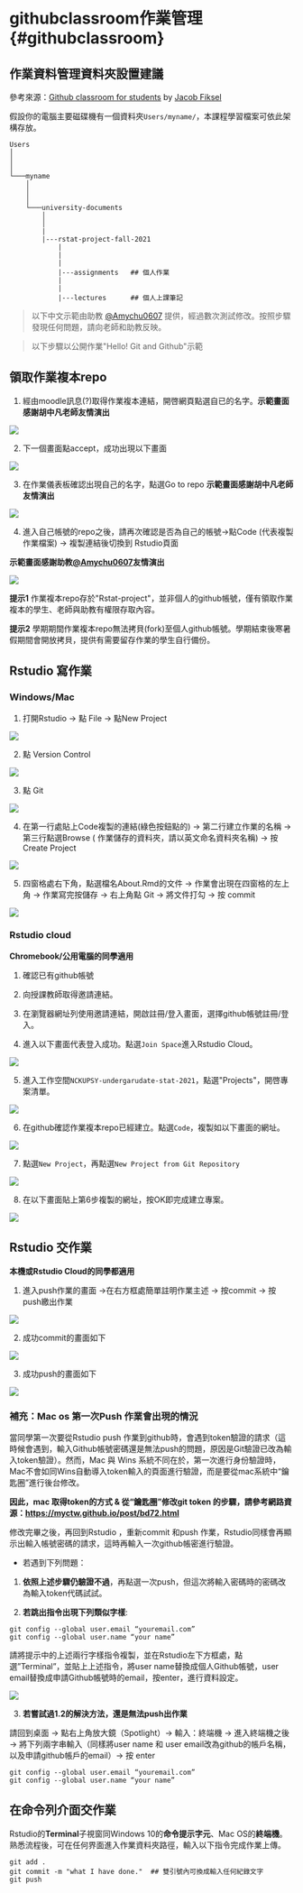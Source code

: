 # githubclassroom作業管理 {#githubclassroom}


## 作業資料管理資料夾設置建議

參考來源：[Github classroom for students](https://github.com/jfiksel/github-classroom-for-students) by [Jacob Fiksel](https://github.com/jfiksel)

假設你的電腦主要磁碟機有一個資料夾`Users/myname/`，本課程學習檔案可依此架構存放。

```
Users
│
│
│
└───myname
    │
    │
    │
    └───university-documents
        │
        │
        |
        |---rstat-project-fall-2021
            |
            |
            |
            |---assignments   ## 個人作業
            |
            |
            |---lectures      ## 個人上課筆記
```


> 以下中文示範由助教 [\@Amychu0607](https://github.com/orgs/Rstat-project/people/Amychu0607) 提供，經過數次測試修改。按照步驟發現任何問題，請向老師和助教反映。

> 以下步驟以公開作業"Hello! Git and Github"示範

## 領取作業複本repo

<!---

1. 請點開老師提供的[github classroom課程連結](https://classroom.github.com/classrooms/88956273-rstat-project-ncku-2021fall)

2. 點"Hello! Git and Github"的連結 

![](images/appendix/git/235634229_859605431345253_7782974699860340154_n.png)


3. 點紅圈處的小圖示copy連結  → 另開一個視窗把copy的網址貼上 

![](images/appendix/git/copy_link.png)

--->

1. 經由moodle訊息(?)取得作業複本連結，開啓網頁點選自已的名字。**示範畫面感謝胡中凡老師友情演出**

![](images/appendix/git/240944466_401915754697365_6077907721655953001_n.png)

2. 下一個畫面點accept，成功出現以下畫面

![](images/appendix/git/240788731_1279421182486677_6671120634773724329_n.png)

3. 在作業儀表板確認出現自己的名字，點選Go to repo **示範畫面感謝胡中凡老師友情演出**

![](images/appendix/git/dashboard_homework.png)

4. 進入自己帳號的repo之後，請再次確認是否為自己的帳號→點Code (代表複製作業檔案) → 複製連結後切換到 Rstudio頁面 

**示範畫面感謝助教[\@Amychu0607](https://github.com/orgs/Rstat-project/people/Amychu0607)友情演出**

![](images/appendix/git/clone_repo.png)

**提示1** 作業複本repo存於"Rstat-project"，並非個人的github帳號，僅有領取作業複本的學生、老師與助教有權限存取內容。

**提示2** 學期期間作業複本repo無法拷貝(fork)至個人github帳號。學期結束後寒暑假期間會開放拷貝，提供有需要留存作業的學生自行備份。


## Rstudio 寫作業

### Windows/Mac

1. 打開Rstudio → 點 File → 點New Project 

![](images/appendix/git/Rstudio_open.png)


2. 點 Version Control

![](images/appendix/git/Project_wizard01.png)


3. 點 Git 

![](images/appendix/git/Project_wizard02.png)

4. 在第一行處貼上Code複製的連結(綠色按鈕點的) → 第二行建立作業的名稱 → 第三行點選Browse ( 作業儲存的資料夾，請以英文命名資料夾名稱) → 按 Create Project

![](images/appendix/git/240764864_1268332456951302_5151596800574671367_n.png)

5. 四窗格處右下角，點選檔名About.Rmd的文件 → 作業會出現在四窗格的左上角 → 作業寫完按儲存 → 右上角點 Git → 將文件打勾 → 按 commit 

![](images/appendix/git/239552409_438028737442574_5908976934383668372_n.png)

### Rstudio cloud

**Chromebook/公用電腦的同學適用**

1. 確認已有github帳號

2. 向授課教師取得邀請連結。

3. 在瀏覽器網址列使用邀請連結，開啟註冊/登入畫面，選擇github帳號註冊/登入。

4. 進入以下畫面代表登入成功。點選`Join Space`進入Rstudio Cloud。

![](images/appendix/git/cloud001.png)

5. 進入工作空間`NCKUPSY-undergarudate-stat-2021`，點選"Projects"，開啓專案清單。

![](images/appendix/git/cloud002.png)


6. 在github確認作業複本repo已經建立。點選`Code`，複製如以下畫面的網址。

![](images/appendix/git/cloud002-A.png)

7. 點選`New Project`，再點選`New Project from Git Repository`

![](images/appendix/git/cloud003.png)

8. 在以下畫面貼上第6步複製的網址，按OK即完成建立專案。

![](images/appendix/git/cloud004.png)


## Rstudio 交作業

**本機或Rstudio Cloud的同學都適用**

1. 進入push作業的畫面 →在右方框處簡單註明作業主述 → 按commit → 按 push繳出作業

![](images/appendix/git/238271303_820107055540429_1610296621465124494_n.png)

2. 成功commit的畫面如下

![](images/appendix/git/237265624_167937885468825_1651375198911305252_n.png)

3. 成功push的畫面如下

![](images/appendix/git/236064953_207974704722368_303757421675799814_n.png)


### 補充：Mac os 第一次Push 作業會出現的情況


當同學第一次要從Rstudio push 作業到github時，會遇到token驗證的請求（這時候會遇到，輸入Github帳號密碼還是無法push的問題，原因是Git驗證已改為輸入token驗證）。然而，Mac 與 Wins 系統不同在於，第一次進行身份驗證時，Mac不會如同Wins自動導入token輸入的頁面進行驗證，而是要從mac系統中“鑰匙圈”進行後台修改。

**因此，mac 取得token的方式 & 從“鑰匙圈”修改git token 的步驟，請參考網路資源：https://myctw.github.io/post/bd72.html**

修改完畢之後，再回到Rstudio ，重新commit 和push 作業，Rstudio同樣會再顯示出輸入帳號密碼的請求，這時再輸入一次github帳密進行驗證。

- 若遇到下列問題：

1. **依照上述步驟仍驗證不過**，再點選一次push，但這次將輸入密碼時的密碼改為輸入token代碼試試。

2. **若跳出指令出現下列類似字樣**:

```
git config --global user.email “youremail.com”
git config --global user.name “your name”
```

請將提示中的上述兩行字樣指令複製，並在Rstudio左下方框處，點選”Terminal”，並貼上上述指令，將user name替換成個人Github帳號，user email替換成申請Github帳號時的email，按enter，進行資料設定。

![](images/appendix/git/235867649_2063478547152194_7525391778732030403_n.png)

3. **若嘗試過1.2的解決方法，還是無法push出作業**

請回到桌面 → 點右上角放大鏡（Spotlight）→ 輸入：終端機 → 進入終端機之後 → 將下列兩字串輸入（同樣將user name 和 user email改為github的帳戶名稱，以及申請github帳戶的email）→ 按 enter 


```
git config --global user.email “youremail.com”
git config --global user.name “your name”
```


## 在命令列介面交作業

Rstudio的**Terminal**子視窗同Windows 10的**命令提示字元**、Mac OS的**終端機**。熟悉流程後，可在任何界面進入作業資料夾路徑，輸入以下指令完成作業上傳。


```
git add .
git commit -m "what I have done."  ## 雙引號內可換成輸入任何紀錄文字
git push
```
